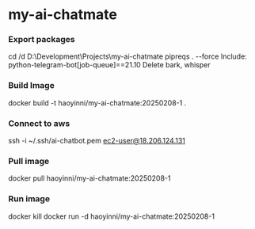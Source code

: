 # my-ai-chatmate
### Export packages
cd /d D:\Development\Projects\my-ai-chatmate
pipreqs . --force
Include: python-telegram-bot[job-queue]==21.10
Delete bark, whisper
### Build Image
docker build -t haoyinni/my-ai-chatmate:20250208-1 . 
### Connect to aws
ssh -i ~/.ssh/ai-chatbot.pem ec2-user@18.206.124.131
### Pull image
docker pull haoyinni/my-ai-chatmate:20250208-1
### Run image
docker kill <container-id>
docker run -d haoyinni/my-ai-chatmate:20250208-1
